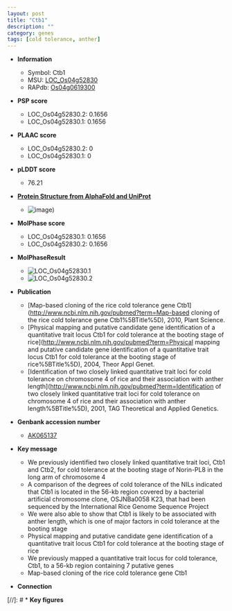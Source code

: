 ```yaml
---
layout: post
title: "Ctb1"
description: ""
category: genes
tags: [cold tolerance, anther]
---
```


* **Information**  
    + Symbol: Ctb1  
    + MSU: [LOC_Os04g52830](http://rice.plantbiology.msu.edu/cgi-bin/ORF_infopage.cgi?orf=LOC_Os04g52830)  
    + RAPdb: [Os04g0619300](http://rapdb.dna.affrc.go.jp/viewer/gbrowse_details/irgsp1?name=Os04g0619300)  

* **PSP score**  
    + LOC_Os04g52830.2: 0.1656 
    + LOC_Os04g52830.1: 0.1656 

* **PLAAC score**  
    + LOC_Os04g52830.2: 0 
    + LOC_Os04g52830.1: 0 

* **pLDDT score**
    + 76.21

* **[Protein Structure from AlphaFold and UniProt](https://www.uniprot.org/uniprotkb/A0A0P0WES8/entry#structure)**
    + ![image](https://ricepsp.github.io/images/A/AF-A0A0P0WES8-F1.png))

* **MolPhase score**
    + LOC_Os04g52830.1: 0.1656
    + LOC_Os04g52830.2: 0.1656

* **MolPhaseResult**
    + ![LOC_Os04g52830.1](https://ricepsp.github.io/pictures/LOC_Os04g/LOC_Os04g52830.1.png)
    + ![LOC_Os04g52830.2](https://ricepsp.github.io/pictures/LOC_Os04g/LOC_Os04g52830.2.png)

* **Publication**  
    + [Map-based cloning of the rice cold tolerance gene Ctb1](http://www.ncbi.nlm.nih.gov/pubmed?term=Map-based cloning of the rice cold tolerance gene Ctb1%5BTitle%5D), 2010, Plant Science.
    + [Physical mapping and putative candidate gene identification of a quantitative trait locus Ctb1 for cold tolerance at the booting stage of rice](http://www.ncbi.nlm.nih.gov/pubmed?term=Physical mapping and putative candidate gene identification of a quantitative trait locus Ctb1 for cold tolerance at the booting stage of rice%5BTitle%5D), 2004, Theor Appl Genet.
    + [Identification of two closely linked quantitative trait loci for cold tolerance on chromosome 4 of rice and their association with anther length](http://www.ncbi.nlm.nih.gov/pubmed?term=Identification of two closely linked quantitative trait loci for cold tolerance on chromosome 4 of rice and their association with anther length%5BTitle%5D), 2001, TAG Theoretical and Applied Genetics.

* **Genbank accession number**  
    + [AK065137](http://www.ncbi.nlm.nih.gov/nuccore/AK065137)

* **Key message**  
    + We previously identified two closely linked quantitative trait loci, Ctb1 and Ctb2, for cold tolerance at the booting stage of Norin-PL8 in the long arm of chromosome 4
    + A comparison of the degrees of cold tolerance of the NILs indicated that Ctb1 is located in the 56-kb region covered by a bacterial artificial chromosome clone, OSJNBa0058 K23, that had been sequenced by the International Rice Genome Sequence Project
    + We were also able to show that Ctb1 is likely to be associated with anther length, which is one of major factors in cold tolerance at the booting stage
    + Physical mapping and putative candidate gene identification of a quantitative trait locus Ctb1 for cold tolerance at the booting stage of rice
    + We previously mapped a quantitative trait locus for cold tolerance, Ctb1, to a 56-kb region containing 7 putative genes
    + Map-based cloning of the rice cold tolerance gene Ctb1

* **Connection**  

[//]: # * **Key figures**  


